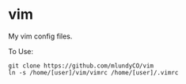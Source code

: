 vim
===

My vim config files.

To Use: 

    git clone https://github.com/mlundyCO/vim
    ln -s /home/[user]/vim/vimrc /home/[user]/.vimrc


